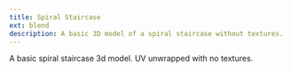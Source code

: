 ```yaml
---
title: Spiral Staircase
ext: blend
description: A basic 3D model of a spiral staircase without textures.
---
```

A basic spiral staircase 3d model. UV unwrapped with no textures.